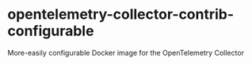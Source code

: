 # opentelemetry-collector-contrib-configurable
More-easily configurable Docker image for the OpenTelemetry Collector
